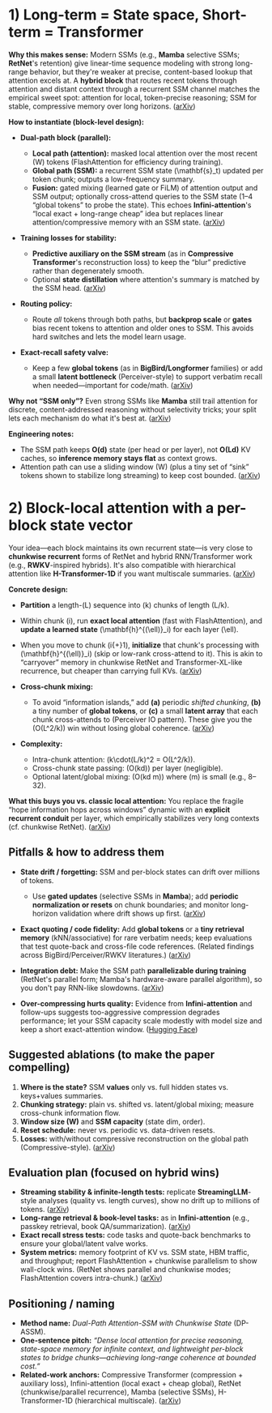 # 1) Long-term = State space, Short-term = Transformer

**Why this makes sense:**
Modern SSMs (e.g., **Mamba** selective SSMs; **RetNet**'s retention) give linear-time sequence modeling with strong long-range behavior, but they're weaker at precise, content-based lookup that attention excels at. A **hybrid block** that routes recent tokens through attention and distant context through a recurrent SSM channel matches the empirical sweet spot: attention for local, token-precise reasoning; SSM for stable, compressive memory over long horizons. ([arXiv][1])

**How to instantiate (block-level design):**

* **Dual-path block (parallel):**

  * **Local path (attention):** masked local attention over the most recent (W) tokens (FlashAttention for efficiency during training).
  * **Global path (SSM):** a recurrent SSM state (\mathbf{s}_t) updated per token chunk; outputs a low-frequency summary.
  * **Fusion:** gated mixing (learned gate or FiLM) of attention output and SSM output; optionally cross-attend queries to the SSM state (1–4 “global tokens” to probe the state). This echoes **Infini-attention**'s “local exact + long-range cheap” idea but replaces linear attention/compressive memory with an SSM state. ([arXiv][2])
* **Training losses for stability:**

  * **Predictive auxiliary on the SSM stream** (as in **Compressive Transformer**'s reconstruction loss) to keep the “blur” predictive rather than degenerately smooth.
  * Optional **state distillation** where attention's summary is matched by the SSM head. ([arXiv][3])
* **Routing policy:**

  * Route *all* tokens through both paths, but **backprop scale** or **gates** bias recent tokens to attention and older ones to SSM. This avoids hard switches and lets the model learn usage.
* **Exact-recall safety valve:**

  * Keep a few **global tokens** (as in **BigBird/Longformer** families) or add a small **latent bottleneck** (Perceiver-style) to support verbatim recall when needed—important for code/math. ([arXiv][4])

**Why not “SSM only”?**
Even strong SSMs like **Mamba** still trail attention for discrete, content-addressed reasoning without selectivity tricks; your split lets each mechanism do what it's best at. ([arXiv][5])

**Engineering notes:**

* The SSM path keeps **O(d)** state (per head or per layer), not **O(Ld)** KV caches, so **inference memory stays flat** as context grows.
* Attention path can use a sliding window (W) (plus a tiny set of “sink” tokens shown to stabilize long streaming) to keep cost bounded. ([arXiv][6])

# 2) Block-local attention with a **per-block state vector**

Your idea—each block maintains its own recurrent state—is very close to **chunkwise recurrent** forms of RetNet and hybrid RNN/Transformer work (e.g., **RWKV**-inspired hybrids). It's also compatible with hierarchical attention like **H-Transformer-1D** if you want multiscale summaries. ([arXiv][4])

**Concrete design:**

* **Partition** a length-(L) sequence into (k) chunks of length (L/k).
* Within chunk (i), run **exact local attention** (fast with FlashAttention), and **update a learned state** (\mathbf{h}^{(\ell)}_i) for each layer (\ell).
* When you move to chunk (i{+}1), **initialize** that chunk's processing with (\mathbf{h}^{(\ell)}_i) (skip or low-rank cross-attend to it). This is akin to “carryover” memory in chunkwise RetNet and Transformer-XL-like recurrence, but cheaper than carrying full KVs. ([arXiv][4])
* **Cross-chunk mixing:**

  * To avoid “information islands,” add **(a)** periodic *shifted chunking*, **(b)** a tiny number of **global tokens**, or **(c)** a small **latent array** that each chunk cross-attends to (Perceiver IO pattern). These give you the (O(L^2/k)) win without losing global coherence. ([arXiv][4])
* **Complexity:**

  * Intra-chunk attention: (k\cdot(L/k)^2 = O(L^2/k)).
  * Cross-chunk state passing: (O(kd)) per layer (negligible).
  * Optional latent/global mixing: (O(kd m)) where (m) is small (e.g., 8–32).

**What this buys you vs. classic local attention:**
You replace the fragile “hope information hops across windows” dynamic with an **explicit recurrent conduit** per layer, which empirically stabilizes very long contexts (cf. chunkwise RetNet). ([arXiv][4])

## Pitfalls & how to address them

* **State drift / forgetting:** SSM and per-block states can drift over millions of tokens.

  * Use **gated updates** (selective SSMs in **Mamba**); add **periodic normalization or resets** on chunk boundaries; and monitor long-horizon validation where drift shows up first. ([arXiv][1])
* **Exact quoting / code fidelity:** Add **global tokens** or a **tiny retrieval memory** (kNN/associative) for rare verbatim needs; keep evaluations that test quote-back and cross-file code references. (Related findings across BigBird/Perceiver/RWKV literatures.) ([arXiv][4])
* **Integration debt:** Make the SSM path **parallelizable during training** (RetNet's parallel form; Mamba's hardware-aware parallel algorithm), so you don't pay RNN-like slowdowns. ([arXiv][4])
* **Over-compressing hurts quality:** Evidence from **Infini-attention** and follow-ups suggests too-aggressive compression degrades performance; let your SSM capacity scale modestly with model size and keep a short exact-attention window. ([Hugging Face][7])

## Suggested ablations (to make the paper compelling)

1. **Where is the state?** SSM **values** only vs. full hidden states vs. keys+values summaries.
2. **Chunking strategy:** plain vs. shifted vs. latent/global mixing; measure cross-chunk information flow.
3. **Window size (W)** and **SSM capacity** (state dim, order).
4. **Reset schedule:** never vs. periodic vs. data-driven resets.
5. **Losses:** with/without compressive reconstruction on the global path (Compressive-style). ([arXiv][3])

## Evaluation plan (focused on hybrid wins)

* **Streaming stability & infinite-length tests:** replicate **StreamingLLM**-style analyses (quality vs. length curves), show no drift up to millions of tokens. ([arXiv][6])
* **Long-range retrieval & book-level tasks:** as in **Infini-attention** (e.g., passkey retrieval, book QA/summarization). ([arXiv][2])
* **Exact recall stress tests:** code tasks and quote-back benchmarks to ensure your global/latent valve works.
* **System metrics:** memory footprint of KV vs. SSM state, HBM traffic, and throughput; report FlashAttention + chunkwise parallelism to show wall-clock wins. (RetNet shows parallel and chunkwise modes; FlashAttention covers intra-chunk.) ([arXiv][4])

## Positioning / naming

* **Method name:** *Dual-Path Attention-SSM with Chunkwise State* (DP-ASSM).
* **One-sentence pitch:** *“Dense local attention for precise reasoning, state-space memory for infinite context, and lightweight per-block states to bridge chunks—achieving long-range coherence at bounded cost.”*
* **Related-work anchors:** Compressive Transformer (compression + auxiliary loss), Infini-attention (local exact + cheap global), RetNet (chunkwise/parallel recurrence), Mamba (selective SSMs), H-Transformer-1D (hierarchical multiscale). ([arXiv][3])

[1]: https://arxiv.org/abs/1911.05507?utm_source=chatgpt.com "Compressive Transformers for Long-Range Sequence ..."
[2]: https://arxiv.org/abs/2404.07143?utm_source=chatgpt.com "Efficient Infinite Context Transformers with Infini-attention"
[3]: https://arxiv.org/abs/2312.00752?utm_source=chatgpt.com "Mamba: Linear-Time Sequence Modeling with Selective State Spaces"
[4]: https://arxiv.org/abs/2309.17453?utm_source=chatgpt.com "Efficient Streaming Language Models with Attention Sinks"
[5]: https://arxiv.org/abs/2205.14135?utm_source=chatgpt.com "Fast and Memory-Efficient Exact Attention with IO-Awareness"
[6]: https://arxiv.org/abs/2307.08621?utm_source=chatgpt.com "A Successor to Transformer for Large Language Models"
[7]: https://arxiv.org/pdf/2203.08913?utm_source=chatgpt.com "Memorizing Transformer"
[8]: https://openreview.net/forum?id=WsRHpHH4s0&utm_source=chatgpt.com "RingAttention with Blockwise Transformers for Near-Infinite ..."
[9]: https://arxiv.org/abs/2004.05150?utm_source=chatgpt.com "[2004.05150] Longformer: The Long-Document Transformer"
[10]: https://arxiv.org/abs/2307.08691?utm_source=chatgpt.com "FlashAttention-2: Faster Attention with Better Parallelism ..."
[11]: https://aclanthology.org/P19-1285/?utm_source=chatgpt.com "Transformer-XL: Attentive Language Models beyond a ..."
[12]: https://arxiv.org/abs/2007.14062?utm_source=chatgpt.com "[2007.14062] Big Bird: Transformers for Longer Sequences"
[13]: https://arxiv.org/html/2411.01783v2?utm_source=chatgpt.com "Context Parallelism for Scalable Million-Token Inference"
[14]: https://huggingface.co/blog/infini-attention?utm_source=chatgpt.com "A failed experiment: Infini-Attention, and why we should ..."
